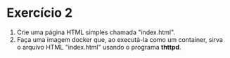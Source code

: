 # Exercício 2
1. Crie uma página HTML simples chamada "index.html".
2. Faça uma imagem docker que, ao executá-la como um container, sirva o arquivo HTML "index.html" usando o programa **thttpd**.
